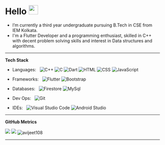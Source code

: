 <h1> Hello <img src="https://raw.githubusercontent.com/MartinHeinz/MartinHeinz/master/wave.gif" width="30px"> </h1>

* I’m currently a third year undergraduate pursuing B.Tech in CSE from IEM Kolkata. 
* I'm a Flutter Developer and a programming enthusiast, skilled in C++ with decent problem solving skills and interest in Data structures and algorithms.


** **

**Tech Stack**

- Languages: &nbsp;
  ![C++](https://img.shields.io/badge/-C++-333333?style=flat&logo=Cplusplus&logoColor=cc66ff)
  ![C](https://img.shields.io/badge/-C-333333?style=flat&logo=C&logoColor=4d94ff)
  ![Dart](https://img.shields.io/badge/-Dart-333333?style=flat&logo=Dart&logoColor=007ACC)
  ![HTML](https://img.shields.io/badge/-HTML-333333?style=flat&logo=HTML5)
  ![CSS](https://img.shields.io/badge/-CSS-333333?style=flat&logo=CSS3&logoColor=1572B6)
  ![JavaScript](https://img.shields.io/badge/-JavaScript-333333?style=flat&logo=javascript)
  
- Frameworks: &nbsp;
  ![Flutter](https://img.shields.io/badge/-Flutter-333333?style=flat&logo=flutter&logoColor=007ACC)
  ![Bootstrap](https://img.shields.io/badge/-Bootstrap-333333?style=flat&logo=bootstrap&logoColor=563D7C)

- Databases:  &nbsp;
  ![Firestore](https://img.shields.io/badge/-Firestore-333333?style=flat&logo=firebase)
  ![MySql](https://img.shields.io/badge/-MySql-333333?style=flat&logo=mysql)
  
- Dev Ops: &nbsp;
  ![Git](https://img.shields.io/badge/-Git-333333?style=flat&logo=git)

- IDEs: &nbsp;
  ![Visual Studio Code](https://img.shields.io/badge/-Visual%20Studio%20Code-333333?style=flat&logo=visual-studio-code&logoColor=007ACC)
  ![Android Studio](https://img.shields.io/badge/-Android%20Studio-333333?style=flat&logo=android-studio)
  
** **

**GitHub Metrics**

<img src="https://github-readme-stats.vercel.app/api?username=avijeet108&count_private=true&show_icons=true&theme=radical">                                                 

<img src="https://github-readme-stats.vercel.app/api/top-langs/?username=avijeet108&layout=compact&theme=radical&langs_count=5">

<img align="center" src="https://github-readme-streak-stats.herokuapp.com/?user=avijeet108&count_private=true&theme=radical" alt="avijeet108" />

** **


